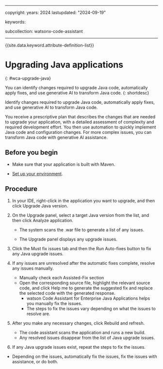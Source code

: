 
---

copyright:
   years: 2024
lastupdated: "2024-09-19"

keywords:

subcollection: watsonx-code-assistant

---

{{site.data.keyword.attribute-definition-list}}

# Upgrading Java applications
{: #wca-upgrade-java}



You can identify changes required to upgrade Java code, automatically apply fixes, and use generative AI to transform Java code.
{: shortdesc}

Identify changes required to upgrade Java code, automatically apply fixes, and use generative AI to transform Java code.

You receive a prescriptive plan that describes the changes that are needed to upgrade your application, with a detailed assessment of complexity and required development effort. You then use automation to quickly implement Java code and configuration changes. For more complex issues, you can transform Java code with generative AI assistance.

## Before you begin
- Make sure that your application is built with Maven.

- [Set up your environment](cloud-setup-wcaej.md).

## Procedure
1. In your IDE, right-click in the application you want to upgrade, and then click Upgrade Java version.

1. On the Upgrade panel, select a target Java version from the list, and then click Analyze application.

   - The system scans the .war file to generate a list of any issues.

   - The Upgrade panel displays any upgrade issues.

1. Click the Must fix issues tab and then the Run Auto-fixes button to fix any Java upgrade issues.

1. If any issues are unresolved after the automatic fixes complete, resolve any issues manually.

   - Manually check each Assisted-Fix section
   - Open the corresponding source file, highlight the relevant source code, and click Help me to generate the suggested fix and replace the selected code with the generated response.
      - watson Code Assistant for Enterprise Java Applications helps you manually fix the issues.
      - The steps to fix the issues vary depending on what the issues to resolve are.

1. After you make any necessary changes, click Rebuild and refresh.

   - The code assistant scans the application and runs a new build.
   - Any resolved issues disappear from the list of Java upgrade issues.

1. If any Java upgrade issues exist, repeat the steps to fix the issues.

- Depending on the issues, automatically fix the issues, fix the issues with assistance, or do both.
